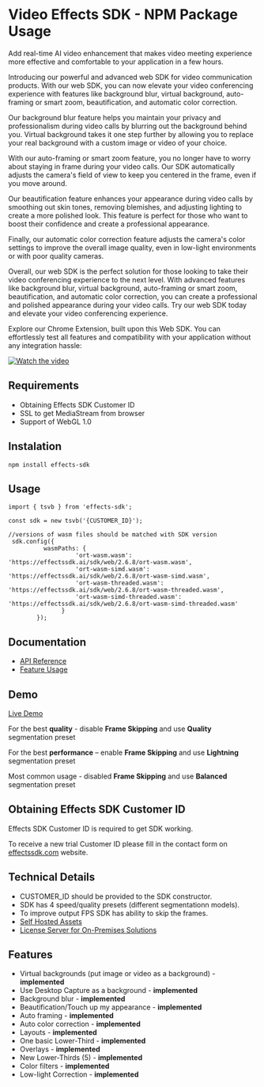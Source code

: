 # Video Effects SDK - NPM Package Usage

Add real-time AI video enhancement that makes video meeting experience more effective and comfortable to your application in a few hours. 

Introducing our powerful and advanced web SDK for video communication products. With our web SDK, you can now elevate your video conferencing experience with features like background blur, virtual background, auto-framing or smart zoom, beautification, and automatic color correction.

Our background blur feature helps you maintain your privacy and professionalism during video calls by blurring out the background behind you. Virtual background takes it one step further by allowing you to replace your real background with a custom image or video of your choice.

With our auto-framing or smart zoom feature, you no longer have to worry about staying in frame during your video calls. Our SDK automatically adjusts the camera's field of view to keep you centered in the frame, even if you move around.

Our beautification feature enhances your appearance during video calls by smoothing out skin tones, removing blemishes, and adjusting lighting to create a more polished look. This feature is perfect for those who want to boost their confidence and create a professional appearance.

Finally, our automatic color correction feature adjusts the camera's color settings to improve the overall image quality, even in low-light environments or with poor quality cameras.

Overall, our web SDK is the perfect solution for those looking to take their video conferencing experience to the next level. With advanced features like background blur, virtual background, auto-framing or smart zoom, beautification, and automatic color correction, you can create a professional and polished appearance during your video calls. Try our web SDK today and elevate your video conferencing experience.

Explore our Chrome Extension, built upon this Web SDK. You can effortlessly test all features and compatibility with your application without any integration hassle:

[![Watch the video](https://img.youtube.com/vi/KHBk3qwP2_I/hqdefault.jpg)](https://www.youtube.com/embed/KHBk3qwP2_I)

## Requirements

- Obtaining Effects SDK Customer ID
- SSL to get MediaStream from browser
- Support of WebGL 1.0

## Instalation

```
npm install effects-sdk
```

## Usage

```
import { tsvb } from 'effects-sdk';

const sdk = new tsvb('{CUSTOMER_ID}');

//versions of wasm files should be matched with SDK version
 sdk.config({
          wasmPaths: { 
                   'ort-wasm.wasm': 'https://effectssdk.ai/sdk/web/2.6.8/ort-wasm.wasm',
                   'ort-wasm-simd.wasm': 'https://effectssdk.ai/sdk/web/2.6.8/ort-wasm-simd.wasm',
                   'ort-wasm-threaded.wasm': 'https://effectssdk.ai/sdk/web/2.6.8/ort-wasm-threaded.wasm',
                   'ort-wasm-simd-threaded.wasm': 'https://effectssdk.ai/sdk/web/2.6.8/ort-wasm-simd-threaded.wasm'
               }
        });

```

## Documentation
- [API Reference](https://effectssdk.com/sdk/web/docs/classes/tsvb.html)
- [Feature Usage](https://github.com/EffectsSDK/web-integration-sample/blob/main/docs/Features-Usage-Examples.md)

## Demo
[Live Demo](https://effectssdk.com/sdk/demo)

For the best **quality** - disable **Frame Skipping** and use **Quality** segmentation preset

For the best **performance** – enable **Frame Skipping** and use **Lightning** segmentation preset

Most common usage - disabled **Frame Skipping** and use **Balanced** segmentation preset

## Obtaining Effects SDK Customer ID
Effects SDK Customer ID is required to get SDK working.

To receive a new trial Customer ID please fill in the contact form on [effectssdk.com](https://effectssdk.com/request-trial) website.

## Technical Details

- CUSTOMER_ID should be provided to the SDK constructor.
- SDK has 4 speed/quality presets (different segmentationn models).
- To improve output FPS SDK has ability to skip the frames.
- [Self Hosted Assets](https://github.com/EffectsSDK/web-integration-sample/blob/main/docs/Self-Hosted-Assets.md)
- [License Server for On-Premises Solutions](https://github.com/EffectsSDK/web-integration-sample/blob/main/docs/License-Server-for-On-Premises-Solutions.md)

## Features

- Virtual backgrounds (put image or video as a background) - **implemented**
- Use Desktop Capture as a background - **implemented**
- Background blur - **implemented**
- Beautification/Touch up my appearance - **implemented**
- Auto framing - **implemented**
- Auto color correction - **implemented**
- Layouts - **implemented**
- One basic Lower-Third - **implemented**
- Overlays - **implemented**
- New Lower-Thirds (5) - **implemented**
- Color filters - **implemented**
- Low-light Correction - **implemented**
